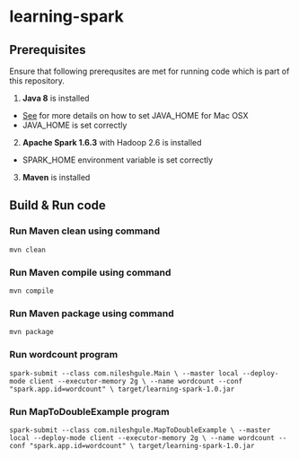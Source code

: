 # learning-spark

## Prerequisites
Ensure that following prerequsites are met for running code which is part of this repository.
1. **Java 8** is installed
* [See](https://www.mkyong.com/java/how-to-set-java_home-environment-variable-on-mac-os-x/) for more details on how to set JAVA_HOME for Mac OSX 
* JAVA_HOME is set correctly
2. **Apache Spark 1.6.3** with Hadoop 2.6 is installed 
* SPARK_HOME environment variable is set correctly
3. **Maven** is installed

## Build & Run code
### Run Maven clean using command

`
mvn clean
`

### Run Maven compile using command

`
mvn compile
`

### Run Maven package using command

`
mvn package
`


### Run wordcount program

`
spark-submit --class com.nileshgule.Main \
--master local --deploy-mode client --executor-memory 2g \
--name wordcount --conf "spark.app.id=wordcount" \
target/learning-spark-1.0.jar
`

### Run MapToDoubleExample program

`
spark-submit --class com.nileshgule.MapToDoubleExample \
--master local --deploy-mode client --executor-memory 2g \
--name wordcount --conf "spark.app.id=wordcount" \
target/learning-spark-1.0.jar
`